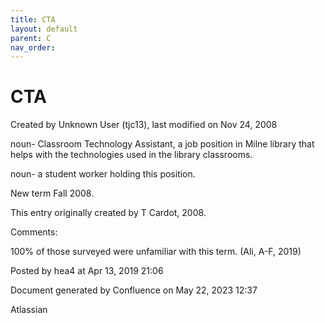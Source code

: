 ```yaml
---
title: CTA
layout: default
parent: C
nav_order:
---
```


# CTA

Created by  Unknown User (tjc13), last modified on Nov 24, 2008

noun- Classroom Technology Assistant, a job position in Milne library that helps with the technologies used in the library classrooms. 

noun- a student worker holding this position.

New term Fall 2008.

This entry originally created by T Cardot, 2008.

Comments:

100% of those surveyed were unfamiliar with this term. (Ali, A-F, 2019)

Posted by hea4 at Apr 13, 2019 21:06

Document generated by Confluence on May 22, 2023 12:37

Atlassian
